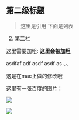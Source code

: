 ## 第二级标题
> 这里是引用
下面是列表
2. 第二栏

这里需要加粗:       **这里会被加粗**

asdfaf adf asdf asdf as 、、

这是在mac上做的修改哦

这里有一张百度的图片：

![](https://www.baidu.com/img/bd_logo1.png?where=super)

![](https://timgsa.baidu.com/timg?image&quality=80&size=b9999_10000&sec=1562514513572&di=8ef5726b456a8e03e0358af0b07ccf09&imgtype=0&src=http%3A%2F%2Fpics2.xiaoma.com%2Fuploads%2Fallimg%2F141112%2F6786_141112170734_1.jpg)

